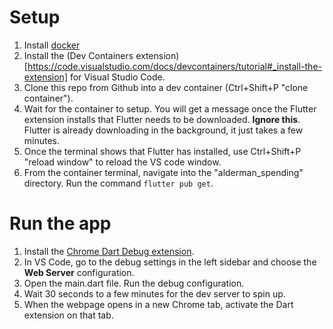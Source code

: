 # Setup
1. Install [docker](https://docs.docker.com/get-docker/)
2. Install the (Dev Containers extension)[https://code.visualstudio.com/docs/devcontainers/tutorial#_install-the-extension] for Visual Studio Code.
3. Clone this repo from Github into a dev container (Ctrl+Shift+P "clone container").
4. Wait for the container to setup. You will get a message once the Flutter extension installs that Flutter needs to be downloaded. **Ignore this**. Flutter is already downloading in the background, it just takes a few minutes.
5. Once the terminal shows that Flutter has installed, use Ctrl+Shift+P "reload window" to reload the VS code window.
6. From the container terminal, navigate into the "alderman_spending" directory. Run the command `flutter pub get`.
   
# Run the app
1. Install the [Chrome Dart Debug extension](https://chromewebstore.google.com/detail/dart-debug-extension/eljbmlghnomdjgdjmbdekegdkbabckhm).
2. In VS Code, go to the debug settings in the left sidebar and choose the **Web Server** configuration.
3. Open the main.dart file. Run the debug configuration.
4. Wait 30 seconds to a few minutes for the dev server to spin up.
5. When the webpage opens in a new Chrome tab, activate the Dart extension on that tab.
